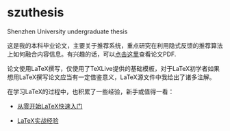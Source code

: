 # szuthesis

Shenzhen University undergraduate thesis

这是我的本科毕业论文，主要关于推荐系统，重点研究在利用隐式反馈的推荐算法上如何融合内容信息。有兴趣的话，可以[点击这里](xuliuchengxlc.github.io/szuthesis/xlc/main.pdf)查看论文PDF.

论文使用LaTeX撰写，仅使用了TeXLive提供的基础模板，对于LaTeX初学者如果想用LaTeX撰写论文应当有一定借鉴意义，LaTeX源文件中我给出了诸多注解。

在学习LaTeX的过程中，也积累了一些经验，新手或值得一看：

- [从零开始LaTeX快速入门](xuliuchengxlc.github.io/2016/01/30/quick-latex.html)

- [LaTeX实战经验](http://blog.csdn.net/simple_the_best/article/details/51244631)
